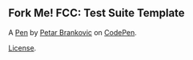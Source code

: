 Fork Me! FCC: Test Suite Template
---------------------------------


A [Pen](https://codepen.io/petar-brankovic/pen/qBbQLep) by [Petar Brankovic](https://codepen.io/petar-brankovic) on [CodePen](https://codepen.io).

[License](https://codepen.io/petar-brankovic/pen/qBbQLep/license).